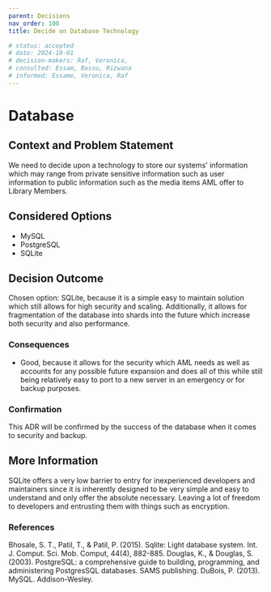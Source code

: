 ```yaml
---
parent: Decisions
nav_order: 100
title: Decide on Database Technology

# status: accepted
# date: 2024-10-01
# decision-makers: Raf, Veronica,
# consulted: Essam, Bassu, Rizwana
# informed: Essame, Veronica, Raf
---
```

<!-- markdownlint-disable-next-line MD025 -->
# Database

## Context and Problem Statement

We need to decide upon a technology to store our systems' information which may range from private sensitive information such as user information to public information such as the media items AML offer to Library Members.

## Considered Options

* MySQL
* PostgreSQL
* SQLite

## Decision Outcome

Chosen option: SQLite, because it is a simple easy to maintain solution which still allows for high security and scaling. Additionally, it allows for fragmentation of the database into shards into the future which increase both security and also performance. 

### Consequences

* Good, because it allows for the security which AML needs as well as accounts for any possible future expansion and does all of this while still being relatively easy to port to a new server in an emergency or for backup purposes.

### Confirmation

This ADR will be confirmed by the success of the database when it comes to security and backup.

## More Information

SQLite offers a very low barrier to entry for inexperienced developers and maintainers since it is inherently designed to be very simple and easy to understand and only offer the absolute necessary. Leaving a lot of freedom to developers and entrusting them with things such as encryption. 

### References

Bhosale, S. T., Patil, T., & Patil, P. (2015). Sqlite: Light database system. Int. J. Comput. Sci. Mob. Comput, 44(4), 882-885.
Douglas, K., & Douglas, S. (2003). PostgreSQL: a comprehensive guide to building, programming, and administering PostgresSQL databases. SAMS publishing.
DuBois, P. (2013). MySQL. Addison-Wesley.
